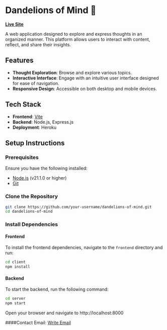 # Dandelions of Mind 🌼

**[Live Site](https://dandelions-of-mind-4bcdb8bd3434.herokuapp.com)**  

A web application designed to explore and express thoughts in an organized manner. This platform allows users to interact with content, reflect, and share their insights.  

## Features  
- **Thought Exploration**: Browse and explore various topics.  
- **Interactive Interface**: Engage with an intuitive user interface designed for ease of navigation.  
- **Responsive Design**: Accessible on both desktop and mobile devices.  

## Tech Stack  
- **Frontend**: [Vite](https://vitejs.dev/)  
- **Backend**: Node.js, Express.js  
- **Deployment**: Heroku  

## Setup Instructions  

### Prerequisites  
Ensure you have the following installed:  
- [Node.js](https://nodejs.org/) (v21.1.0 or higher)  
- [Git](https://git-scm.com/)  

### Clone the Repository  
```bash  
git clone https://github.com/your-username/dandelions-of-mind.git  
cd dandelions-of-mind
```

### Install Dependencies

#### Frontend  
To install the frontend dependencies, navigate to the `frontend` directory and run:

```bash
cd client 
npm install
```

#### Backend
To start the backend, run the following command:

```bash
cd server  
npm start  
```

Open your browser and navigate to http://localhost:8000

####Contact 
Email: [Write Email](pathakangshuman700@gmail.com)
